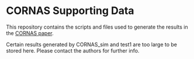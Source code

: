 # CORNAS Supporting Data #
This repository contains the scripts and files used to generate the results in the [CORNAS paper](https://bmcbioinformatics.biomedcentral.com/articles/10.1186/s12859-017-1974-4).

Certain results generated by CORNAS_sim and test1 are too large to be stored here. Please contact the authors for further info. 
